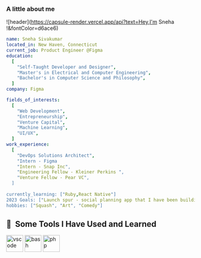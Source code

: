 
### A little about me
![header](https://capsule-render.vercel.app/api?text=Hey,I'm Sneha !&fontColor=d6ace6)
```yaml
name: Sneha Sivakumar
located_in: New Haven, Connecticut
current_job: Product Engineer @Figma
education:
  [
    "Self-Taught Developer and Designer",
    "Master's in Electrical and Computer Engineering",
    "Bachelor's in Computer Science and Philosophy",
  ]
company: Figma

fields_of_interests:
  [
    "Web Development",
    "Entrepreneurship",
    "Venture Capital",
    "Machine Learning",
    "UI/UX",
  ]
work_experience:
  [
    "DevOps Solutions Architect",
    "Intern - Figma
    "Intern - Snap Inc",
    "Engineering Fellow - Kleiner Perkins ",
    "Venture Fellow - Pear VC",
  ]
  
currently_learning: ["Ruby,React Native"]
2023 Goals: ["Launch spur - social planning app that I have been building for the past year"]
hobbies: ["Squash", "Art", "Comedy"]
```
<h2> 🚀 &nbsp;Some Tools I Have Used and Learned</h2>
<p align="left">
<img src="https://cdn.jsdelivr.net/gh/devicons/devicon/icons/vscode/vscode-original.svg" alt="vscode" width="45" height="45"/>
<img src="https://cdn.jsdelivr.net/gh/devicons/devicon/icons/bash/bash-original.svg" alt="bash" width="45" height="45"/>
<img src="https://cdn.jsdelivr.net/gh/devicons/devicon/icons/php/php-original.svg" alt="php" width="45" height="45"/>
</p>

<!--
**snehasquasher/snehasquasher** is a ✨ _special_ ✨ repository because its `README.md` (this file) appears on your GitHub profile.


Here are some ideas to get you started:

- 🔭 I’m currently working on ...
- 🌱 I’m currently learning ...
- 👯 I’m looking to collaborate on ...
- 🤔 I’m looking for help with ...
- 💬 Ask me about ...
- 📫 How to reach me: ...
- 😄 Pronouns: ...
- ⚡ Fun fact: ...
-->
